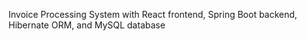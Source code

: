Invoice Processing System with React frontend, Spring Boot backend, Hibernate ORM, and MySQL database